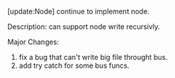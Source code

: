 [update:Node] continue to implement node.

Description:
can support node write recursivly.

Major Changes:
1. fix a bug that can't write big file throught bus.
2. add try catch for some bus funcs.